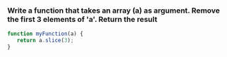 ### Write a function that takes an array (a) as argument. Remove the first 3 elements of 'a'. Return the result
```js
function myFunction(a) {
   return a.slice(3);
}
```
